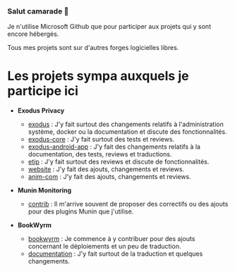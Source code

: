 ### Salut camarade 👋

Je n'utilise Microsoft Github que pour participer aux projets qui y sont encore hébergés.

Tous mes projets sont sur d'autres forges logicielles libres.

# Les projets sympa auxquels je participe ici

- **Exodus Privacy**
  - [exodus](https://github.com/Exodus-Privacy/exodus) : J'y fait surtout des changements relatifs à l'administration système, docker ou la documentation et discute des fonctionnalités.
  - [exodus-core](https://github.com/Exodus-Privacy/exodus-core) : J'y fait surtout des tests et reviews.
  - [exodus-android-app](https://github.com/Exodus-Privacy/exodus-android-app) : J'y fait des changements relatifs à la documentation, des tests, reviews et traductions.
  - [etip](https://github.com/Exodus-Privacy/etip) : J'y fait surtout des reviews et discute de fonctionnalités.
  - [website](https://github.com/Exodus-Privacy/website) : J'y fait des ajouts, changements et reviews.
  - [anim-com](https://github.com/Exodus-Privacy/anim-com) : J'y fait des ajouts, changements et reviews.

- **Munin Monitoring**
  - [contrib](https://github.com/munin-monitoring/contrib) : Il m'arrive souvent de proposer des correctifs ou des ajouts pour des plugins Munin que j'utilise.

- **BookWyrm**
  - [bookwyrm](https://github.com/bookwyrm-social/bookwyrm) : Je commence à y contribuer pour des ajouts concernant le déploiements et un peu de traduction.
  - [documentation](https://github.com/bookwyrm-social/documentation) : J'y fait surtout de la traduction et quelques changements.

